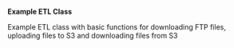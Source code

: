 **Example ETL Class**

Example ETL class with basic functions for downloading FTP files, uploading files to S3 and downloading files from S3
